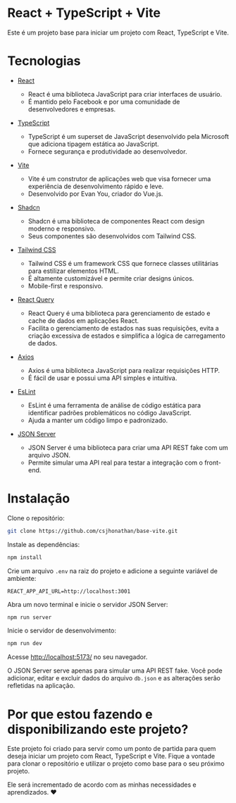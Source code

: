 # React + TypeScript + Vite

Este é um projeto base para iniciar um projeto com React, TypeScript e Vite.

# Tecnologias

- [React](https://reactjs.org/)
  - React é uma biblioteca JavaScript para criar interfaces de usuário.
  - É mantido pelo Facebook e por uma comunidade de desenvolvedores e empresas.

- [TypeScript](https://www.typescriptlang.org/)
  - TypeScript é um superset de JavaScript desenvolvido pela Microsoft que adiciona tipagem estática ao JavaScript.
  - Fornece segurança e produtividade ao desenvolvedor.

- [Vite](https://vitejs.dev/)
  - Vite é um construtor de aplicações web que visa fornecer uma experiência de desenvolvimento rápido e leve.
  - Desenvolvido por Evan You, criador do Vue.js.

- [Shadcn](https://ui.shadcn.com/)
  - Shadcn é uma biblioteca de componentes React com design moderno e responsivo.
  - Seus componentes são desenvolvidos com Tailwind CSS.

- [Tailwind CSS](https://tailwindcss.com/)
  - Tailwind CSS é um framework CSS que fornece classes utilitárias para estilizar elementos HTML.
  - É altamente customizável e permite criar designs únicos.
  - Mobile-first e responsivo.

- [React Query](https://tanstack.com/query/latest)
  - React Query é uma biblioteca para gerenciamento de estado e cache de dados em aplicações React.
  - Facilita o gerenciamento de estados nas suas requisições, evita a criação excessiva de estados e simplifica a lógica de carregamento de dados.

- [Axios](https://axios-http.com/)
  - Axios é uma biblioteca JavaScript para realizar requisições HTTP.
  - É fácil de usar e possui uma API simples e intuitiva.

- [EsLint](https://eslint.org/)
  - EsLint é uma ferramenta de análise de código estática para identificar padrões problemáticos no código JavaScript.
  - Ajuda a manter um código limpo e padronizado.

- [JSON Server](https://www.npmjs.com/package/json-server)
  - JSON Server é uma biblioteca para criar uma API REST fake com um arquivo JSON.
  - Permite simular uma API real para testar a integração com o front-end.


# Instalação

Clone o repositório:

```bash
git clone https://github.com/csjhonathan/base-vite.git
```

Instale as dependências:

```bash
npm install
```

Crie um arquivo `.env` na raiz do projeto e adicione a seguinte variável de ambiente:

```env
REACT_APP_API_URL=http://localhost:3001
```

Abra um novo terminal e inicie o servidor JSON Server:

```bash
npm run server
```

Inicie o servidor de desenvolvimento:

```bash
npm run dev
```

Acesse [http://localhost:5173/](http://localhost:5173/) no seu navegador.

O JSON Server serve apenas para simular uma API REST fake. Você pode adicionar, editar e excluir dados do arquivo `db.json` e as alterações serão refletidas na aplicação.

# Por que estou fazendo e disponibilizando este projeto?

Este projeto foi criado para servir como um ponto de partida para quem deseja iniciar um projeto com React, TypeScript e Vite. Fique a vontade para clonar o repositório e utilizar o projeto como base para o seu próximo projeto.

Ele será incrementado de acordo com as minhas necessidades e aprendizados. ❤️